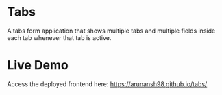 # Tabs

A tabs form application that shows multiple tabs and multiple fields inside each tab whenever that tab is active.

# Live Demo
Access the deployed frontend here:
https://arunansh98.github.io/tabs/ 